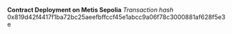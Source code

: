 **Contract Deployment on Metis Sepolia**
*Transaction hash*
0x819d42f4417f1ba72bc25aeefbffccf45e1abcc9a06f78c3000881af628f5e3e
